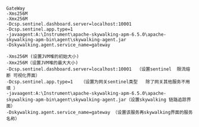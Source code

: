 ####
    GateWay
    -Xms256M
    -Xmx256M
    -Dcsp.sentinel.dashboard.server=localhost:10001
    -Dcsp.sentinel.app.type=1
    -javaagent:A:\Instrument\apache-skywalking-apm-6.5.0\apache-skywalking-apm-bin\agent\skywalking-agent.jar
    -Dskywalking.agent.service_name=gateway

    -Xms256M (设置JVM堆的初始大小)
    -Xmx256M（设置JVM堆的最大大小)
    -Dcsp.sentinel.dashboard.server=localhost:10001  （设置sentinel  限流熔断 可视化界面）
    -Dcsp.sentinel.app.type=1   （设置为网关sentinel类型   除了网关其他服务不用填 ）
    -javaagent:A:\Instrument\apache-skywalking-apm-6.5.0\apache-skywalking-apm-bin\agent\skywalking-agent.jar（设置skywalking 链路追踪界面）
    -Dskywalking.agent.service_name=gateway （设置该服务再skywalking界面的服务名称）